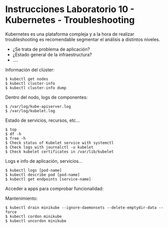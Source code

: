 # Instrucciones Laboratorio 10 - Kubernetes - Troubleshooting

Kubernetes es una plataforma compleja y a la hora de realizar troubleshooting es recomendable segmentar el análisis a distintos niveles.

* ¿Se trata de problema de aplicación?
* ¿Estado general de la infraestructura?
* ....

Información del clúster:

	$ kubectl get nodes
	$ kubectl cluster-info
	$ kubectl cluster-info dump

Dentro del nodo, logs de componentes:

	$ /var/log/kube-apiserver.log
	$ /var/log/kubelet.log

Estado de servicios, recursos, etc...

	$ top
	$ df -h
	$ free -h
	$ Check status of Kubelet service with systemctl
	$ Check logs with journalctl -u kubelet
	$ Check kubelet certificates in /var/lib/kubelet

Logs e info de aplicación, servicios...
	
	$ kubectl logs [pod-name]
	$ kubectl describe pod [pod-name]
	$ kubectl get endpoints [service-name]

Acceder a apps para comprobar funcionalidad:

Mantenimiento:

	$ kubectl drain minikube --ignore-daemonsets --delete-emptydir-data --force
	$ kubectl cordon minikube
	$ kubectl uncordon minikube
